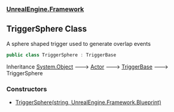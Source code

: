 ### [UnrealEngine.Framework](./UnrealEngine-Framework.md 'UnrealEngine.Framework')
## TriggerSphere Class
A sphere shaped trigger used to generate overlap events  
```csharp
public class TriggerSphere : TriggerBase
```
Inheritance [System.Object](https://docs.microsoft.com/en-us/dotnet/api/System.Object 'System.Object') &#129106; [Actor](./Actor.md 'UnrealEngine.Framework.Actor') &#129106; [TriggerBase](./TriggerBase.md 'UnrealEngine.Framework.TriggerBase') &#129106; TriggerSphere  
### Constructors
- [TriggerSphere(string, UnrealEngine.Framework.Blueprint)](./TriggerSphere-TriggerSphere(string_Blueprint).md 'UnrealEngine.Framework.TriggerSphere.TriggerSphere(string, UnrealEngine.Framework.Blueprint)')
